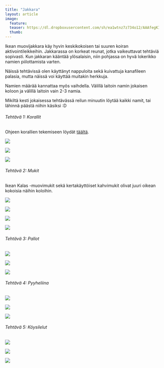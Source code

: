 ```yaml
---
title: "Jakkara"
layout: article
image:
  feature:
  teaser: https://dl.dropboxusercontent.com/sh/ea1wtnz7z734o12/AAAfegKIA-UhXZ3U8TPCjaTna/aktivointi/jakkara/DS00940-245px.jpg
  thumb:
---
```


Ikean muovijakkara käy hyvin keskikokoisen tai suuren koiran aktivointileikkeihin. Jakkarassa on korkeat reunat, jotka vaikeuttavat tehtäviä sopivasti. Kun jakkaran kääntää ylösalaisin, niin pohjassa on hyvä lokerikko namien piilottamista varten.

Näissä tehtävissä olen käyttänyt nappuloita sekä kuivattuja kanafileen palasia, mutta näissä voi käyttää muitakin herkkuja.

Namien määrää kannattaa myös vaihdella. Välillä laitoin namin jokaisen koloon ja välillä laitoin vain 2-3 namia.

Mikiltä kesti jokaisessa tehtävässä reilun minuutin löytää kaikki namit, tai lähinnä päästä niihin käsiksi :D

###### Tehtävä 1: Korallit

Ohjeen korallien tekemiseen löydät [täältä](http://minimuutti.com/aktivointi/korallit/).

[![](https://dl.dropboxusercontent.com/sh/ea1wtnz7z734o12/AADhLYak8fFx2n1cAU-jWe_Sa/aktivointi/jakkara/DS00935-800px.jpg)](https://dl.dropboxusercontent.com/sh/ea1wtnz7z734o12/AAAsjqewDgq07rL9qLkikS92a/aktivointi/jakkara/DS00935.jpg)

[![](https://dl.dropboxusercontent.com/sh/ea1wtnz7z734o12/AACl3cffcbY9A8IVw-_P2ew0a/aktivointi/jakkara/DS00933-800px.jpg)](https://dl.dropboxusercontent.com/sh/ea1wtnz7z734o12/AACa0mkOFI79L_sS6uLTN-TGa/aktivointi/jakkara/DS00933.jpg)

[![](https://dl.dropboxusercontent.com/sh/ea1wtnz7z734o12/AACd6JMolMoiYp09MJ0hFxk7a/aktivointi/jakkara/DS00940-800px.jpg)](https://dl.dropboxusercontent.com/sh/ea1wtnz7z734o12/AADqG5h8ZAL4F8wajQCYSlQma/aktivointi/jakkara/DS00940.jpg)

###### Tehtävä 2: Mukit

Ikean Kalas -muovimukit sekä kertakäyttöiset kahvimukit olivat juuri oikean kokoisia näihin koloihin.

[![](https://dl.dropboxusercontent.com/sh/ea1wtnz7z734o12/AAD3FmPZltgenQor7v3kXSlca/aktivointi/jakkara/DS01055-800px.jpg)](https://dl.dropboxusercontent.com/sh/ea1wtnz7z734o12/AACTgAl0uLqxv-uBwWpd_xQMa/aktivointi/jakkara/DS01055.jpg)

[![](https://dl.dropboxusercontent.com/sh/ea1wtnz7z734o12/AABheK533ivgKAHnkAK0psfLa/aktivointi/jakkara/DS01057-800px.jpg)](https://dl.dropboxusercontent.com/sh/ea1wtnz7z734o12/AADwJHsl0jVTNzE56NSOJqpqa/aktivointi/jakkara/DS01057.jpg)

[![](https://dl.dropboxusercontent.com/sh/ea1wtnz7z734o12/AAAvKKY9KmvlaQMel_2UTbYna/aktivointi/jakkara/DS01072-800px.jpg)](https://dl.dropboxusercontent.com/sh/ea1wtnz7z734o12/AAAY2Qm0hogkm-DKSJbbqsP-a/aktivointi/jakkara/DS01072.jpg)

[![](https://dl.dropboxusercontent.com/sh/ea1wtnz7z734o12/AADrPEgnursyHwaB50RcVld8a/aktivointi/jakkara/DS01089-800px.jpg)](https://dl.dropboxusercontent.com/sh/ea1wtnz7z734o12/AABzAebTICzsOu2fuaZjovDoa/aktivointi/jakkara/DS01089.jpg)

###### Tehtävä 3: Pallot

[![](https://dl.dropboxusercontent.com/sh/ea1wtnz7z734o12/AAD_t5XBJ3jp2DG1pi8MjRfVa/aktivointi/jakkara/DS00949-800px.jpg)](https://dl.dropboxusercontent.com/sh/ea1wtnz7z734o12/AABpF_D5emaCNoVUIwjrHyTKa/aktivointi/jakkara/DS00949.jpg)

[![](https://dl.dropboxusercontent.com/sh/ea1wtnz7z734o12/AABgDZfLJf0cQ2Xta1Q4jr4la/aktivointi/jakkara/DS00951-800px.jpg)](https://dl.dropboxusercontent.com/sh/ea1wtnz7z734o12/AABkFmjDc5wivFaat3UxEo-_a/aktivointi/jakkara/DS00951.jpg)

[![](https://dl.dropboxusercontent.com/sh/ea1wtnz7z734o12/AAAv_jZbIvlwROFgApIku4kva/aktivointi/jakkara/DS00967-800px.jpg)](https://dl.dropboxusercontent.com/sh/ea1wtnz7z734o12/AAB2DQZB-JXWrGQc4mPdG69oa/aktivointi/jakkara/DS00967.jpg)

###### Tehtävä 4: Pyyheliina

[![](https://dl.dropboxusercontent.com/sh/ea1wtnz7z734o12/AADy7eboBzx2H-HauH5P5Xxxa/aktivointi/jakkara/DS00917-800px.jpg)](https://dl.dropboxusercontent.com/sh/ea1wtnz7z734o12/AAB66Whl_8_GWE4s3egyQ-s6a/aktivointi/jakkara/DS00917.jpg)

[![](https://dl.dropboxusercontent.com/sh/ea1wtnz7z734o12/AACkkBLQ9MzpQK8LK9bWg9NCa/aktivointi/jakkara/DS00919-800px.jpg)](https://dl.dropboxusercontent.com/sh/ea1wtnz7z734o12/AAD17V5DD1jnL36WV97PgkqCa/aktivointi/jakkara/DS00919.jpg)

[![](https://dl.dropboxusercontent.com/sh/ea1wtnz7z734o12/AAAUYsJYVmL0CGR_e3SWUuTEa/aktivointi/jakkara/DS00926-800px.jpg)](https://dl.dropboxusercontent.com/sh/ea1wtnz7z734o12/AAAYfQtUT0VRrkb4GFSZWo2ea/aktivointi/jakkara/DS00926.jpg)

###### Tehtävä 5: Köysilelut

[![](https://dl.dropboxusercontent.com/sh/ea1wtnz7z734o12/AAA7unUYQyY4mcvDQoheINWoa/aktivointi/jakkara/DS00973-800px.jpg)](https://dl.dropboxusercontent.com/sh/ea1wtnz7z734o12/AACPkrlhSZgxPwOEhXlTnOCia/aktivointi/jakkara/DS00973.jpg)

[![](https://dl.dropboxusercontent.com/sh/ea1wtnz7z734o12/AADLh39dkvvNEK-qwMZyNSTla/aktivointi/jakkara/DS00985-800px.jpg)](https://dl.dropboxusercontent.com/sh/ea1wtnz7z734o12/AABOtsbqWRdUs68gDHP6Nfh1a/aktivointi/jakkara/DS00985.jpg)

[![](https://dl.dropboxusercontent.com/sh/ea1wtnz7z734o12/AAB_ZXTjo1UoCxWopo_VB1kFa/aktivointi/jakkara/DS00994-800px.jpg)](https://dl.dropboxusercontent.com/sh/ea1wtnz7z734o12/AAAGZWE7jAhW4JNMCix8Fy4ha/aktivointi/jakkara/DS00994.jpg)
